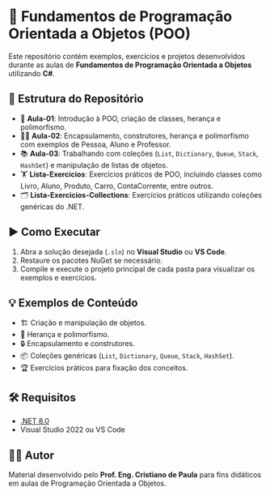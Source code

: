 # 🚀 Fundamentos de Programação Orientada a Objetos (POO)

Este repositório contém exemplos, exercícios e projetos desenvolvidos durante as aulas de **Fundamentos de Programação Orientada a Objetos** utilizando **C#**.

## 📁 Estrutura do Repositório

- 📝 **Aula-01**: Introdução à POO, criação de classes, herança e polimorfismo.
- 🧑‍💻 **Aula-02**: Encapsulamento, construtores, herança e polimorfismo com exemplos de Pessoa, Aluno e Professor.
- 📚 **Aula-03**: Trabalhando com coleções (`List`, `Dictionary`, `Queue`, `Stack`, `HashSet`) e manipulação de listas de objetos.
- 🏋️ **Lista-Exercicios**: Exercícios práticos de POO, incluindo classes como Livro, Aluno, Produto, Carro, ContaCorrente, entre outros.
- 🗂️ **Lista-Exercicios-Collections**: Exercícios práticos utilizando coleções genéricas do .NET.

## ▶️ Como Executar

1. Abra a solução desejada (`.sln`) no **Visual Studio** ou **VS Code**.
2. Restaure os pacotes NuGet se necessário.
3. Compile e execute o projeto principal de cada pasta para visualizar os exemplos e exercícios.

## 💡 Exemplos de Conteúdo

- 🏗️ Criação e manipulação de objetos.
- 🧬 Herança e polimorfismo.
- 🔒 Encapsulamento e construtores.
- 📦 Coleções genéricas (`List`, `Dictionary`, `Queue`, `Stack`, `HashSet`).
- 🏆 Exercícios práticos para fixação dos conceitos.

## 🛠️ Requisitos

- [.NET 8.0](https://dotnet.microsoft.com/download/dotnet/8.0)
- Visual Studio 2022 ou VS Code

## 👨‍🏫 Autor

Material desenvolvido pelo **Prof. Eng. Cristiano de Paula** para fins didáticos em aulas de Programação Orientada a Objetos.
